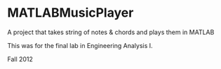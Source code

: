 # MATLABMusicPlayer
A project that takes string of notes &amp; chords and plays them in MATLAB 

This was for the final lab in Engineering Analysis I.

Fall 2012
